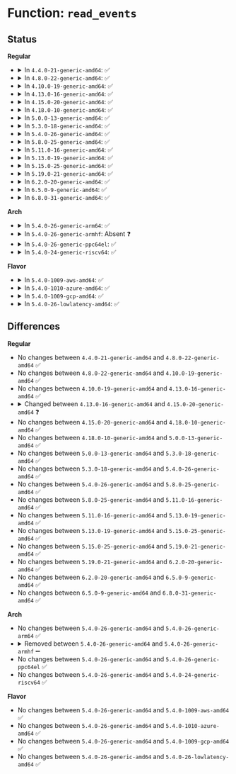 # Function: <code>read_events</code>

## Status
<b>Regular</b>
<ul>
<li>
<details>
<summary>In <code>4.4.0-21-generic-amd64</code>: ✅</summary>

```c
long int read_events(struct kioctx * ctx, long int min_nr, long int nr, struct io_event * event, struct timespec * timeout)
```

```json
{
  "name": "read_events",
  "collision_type": "Unique Static",
  "inline_type": "No",
  "funcs": [
    {
      "addr": 18446744071581318720,
      "name": "read_events",
      "external": false,
      "loc": "fs/aio.c:1260",
      "file": "fs/aio.c",
      "inline": "seen, unknown",
      "caller_inline": [],
      "caller_func": [
        "fs/aio.c:SyS_io_getevents"
      ]
    }
  ],
  "symbols": [
    {
      "addr": 18446744071581318720,
      "name": "read_events",
      "section": ".text",
      "bind": "STB_LOCAL",
      "size": 826
    }
  ]
}
```
</details>
</li>
<li>
<details>
<summary>In <code>4.8.0-22-generic-amd64</code>: ✅</summary>

```c
long int read_events(struct kioctx * ctx, long int min_nr, long int nr, struct io_event * event, struct timespec * timeout)
```

```json
{
  "name": "read_events",
  "collision_type": "Unique Static",
  "inline_type": "No",
  "funcs": [
    {
      "addr": 18446744071581485296,
      "name": "read_events",
      "external": false,
      "loc": "fs/aio.c:1270",
      "file": "fs/aio.c",
      "inline": "seen, unknown",
      "caller_inline": [],
      "caller_func": [
        "fs/aio.c:SyS_io_getevents"
      ]
    }
  ],
  "symbols": [
    {
      "addr": 18446744071581485296,
      "name": "read_events",
      "section": ".text",
      "bind": "STB_LOCAL",
      "size": 826
    }
  ]
}
```
</details>
</li>
<li>
<details>
<summary>In <code>4.10.0-19-generic-amd64</code>: ✅</summary>

```c
long int read_events(struct kioctx * ctx, long int min_nr, long int nr, struct io_event * event, struct timespec * timeout)
```

```json
{
  "name": "read_events",
  "collision_type": "Unique Static",
  "inline_type": "No",
  "funcs": [
    {
      "addr": 18446744071581566368,
      "name": "read_events",
      "external": false,
      "loc": "fs/aio.c:1285",
      "file": "fs/aio.c",
      "inline": "seen, unknown",
      "caller_inline": [],
      "caller_func": [
        "fs/aio.c:compat_SyS_io_getevents"
      ]
    }
  ],
  "symbols": [
    {
      "addr": 18446744071581566368,
      "name": "read_events",
      "section": ".text",
      "bind": "STB_LOCAL",
      "size": 791
    }
  ]
}
```
</details>
</li>
<li>
<details>
<summary>In <code>4.13.0-16-generic-amd64</code>: ✅</summary>

```c
long int read_events(struct kioctx * ctx, long int min_nr, long int nr, struct io_event * event, struct timespec * timeout)
```

```json
{
  "name": "read_events",
  "collision_type": "Unique Static",
  "inline_type": "No",
  "funcs": [
    {
      "addr": 18446744071581622416,
      "name": "read_events",
      "external": false,
      "loc": "fs/aio.c:1290",
      "file": "fs/aio.c",
      "inline": "seen, unknown",
      "caller_inline": [],
      "caller_func": [
        "fs/aio.c:compat_SyS_io_getevents"
      ]
    }
  ],
  "symbols": [
    {
      "addr": 18446744071581622416,
      "name": "read_events",
      "section": ".text",
      "bind": "STB_LOCAL",
      "size": 660
    }
  ]
}
```
</details>
</li>
<li>
<details>
<summary>In <code>4.15.0-20-generic-amd64</code>: ✅</summary>

```c
long int read_events(struct kioctx * ctx, long int min_nr, long int nr, struct io_event * event, ktime_t until)
```

```json
{
  "name": "read_events",
  "collision_type": "Unique Static",
  "inline_type": "No",
  "funcs": [
    {
      "addr": 18446744071581767104,
      "name": "read_events",
      "external": false,
      "loc": "fs/aio.c:1314",
      "file": "fs/aio.c",
      "inline": "seen, unknown",
      "caller_inline": [],
      "caller_func": [
        "fs/aio.c:do_io_getevents"
      ]
    }
  ],
  "symbols": [
    {
      "addr": 18446744071581767104,
      "name": "read_events",
      "section": ".text",
      "bind": "STB_LOCAL",
      "size": 424
    }
  ]
}
```
</details>
</li>
<li>
<details>
<summary>In <code>4.18.0-10-generic-amd64</code>: ✅</summary>

```c
long int read_events(struct kioctx * ctx, long int min_nr, long int nr, struct io_event * event, ktime_t until)
```

```json
{
  "name": "read_events",
  "collision_type": "Unique Static",
  "inline_type": "No",
  "funcs": [
    {
      "addr": 18446744071581934784,
      "name": "read_events",
      "external": false,
      "loc": "fs/aio.c:1238",
      "file": "fs/aio.c",
      "inline": "seen, unknown",
      "caller_inline": [],
      "caller_func": [
        "fs/aio.c:do_io_getevents"
      ]
    }
  ],
  "symbols": [
    {
      "addr": 18446744071581934784,
      "name": "read_events",
      "section": ".text",
      "bind": "STB_LOCAL",
      "size": 393
    }
  ]
}
```
</details>
</li>
<li>
<details>
<summary>In <code>5.0.0-13-generic-amd64</code>: ✅</summary>

```c
long int read_events(struct kioctx * ctx, long int min_nr, long int nr, struct io_event * event, ktime_t until)
```

```json
{
  "name": "read_events",
  "collision_type": "Unique Static",
  "inline_type": "No",
  "funcs": [
    {
      "addr": 18446744071582019264,
      "name": "read_events",
      "external": false,
      "loc": "fs/aio.c:1270",
      "file": "fs/aio.c",
      "inline": "seen, unknown",
      "caller_inline": [],
      "caller_func": [
        "fs/aio.c:do_io_getevents"
      ]
    }
  ],
  "symbols": [
    {
      "addr": 18446744071582019264,
      "name": "read_events",
      "section": ".text",
      "bind": "STB_LOCAL",
      "size": 393
    }
  ]
}
```
</details>
</li>
<li>
<details>
<summary>In <code>5.3.0-18-generic-amd64</code>: ✅</summary>

```c
long int read_events(struct kioctx * ctx, long int min_nr, long int nr, struct io_event * event, ktime_t until)
```

```json
{
  "name": "read_events",
  "collision_type": "Unique Static",
  "inline_type": "No",
  "funcs": [
    {
      "addr": 18446744071582155920,
      "name": "read_events",
      "external": false,
      "loc": "fs/aio.c:1270",
      "file": "fs/aio.c",
      "inline": "seen, unknown",
      "caller_inline": [],
      "caller_func": [
        "fs/aio.c:do_io_getevents"
      ]
    }
  ],
  "symbols": [
    {
      "addr": 18446744071582155920,
      "name": "read_events",
      "section": ".text",
      "bind": "STB_LOCAL",
      "size": 388
    }
  ]
}
```
</details>
</li>
<li>
<details>
<summary>In <code>5.4.0-26-generic-amd64</code>: ✅</summary>

```c
long int read_events(struct kioctx * ctx, long int min_nr, long int nr, struct io_event * event, ktime_t until)
```

```json
{
  "name": "read_events",
  "collision_type": "Unique Static",
  "inline_type": "No",
  "funcs": [
    {
      "addr": 18446744071582233184,
      "name": "read_events",
      "external": false,
      "loc": "fs/aio.c:1270",
      "file": "fs/aio.c",
      "inline": "seen, unknown",
      "caller_inline": [],
      "caller_func": [
        "fs/aio.c:do_io_getevents"
      ]
    }
  ],
  "symbols": [
    {
      "addr": 18446744071582233184,
      "name": "read_events",
      "section": ".text",
      "bind": "STB_LOCAL",
      "size": 362
    }
  ]
}
```
</details>
</li>
<li>
<details>
<summary>In <code>5.8.0-25-generic-amd64</code>: ✅</summary>

```c
long int read_events(struct kioctx * ctx, long int min_nr, long int nr, struct io_event * event, ktime_t until)
```

```json
{
  "name": "read_events",
  "collision_type": "Unique Static",
  "inline_type": "No",
  "funcs": [
    {
      "addr": 18446744071582473248,
      "name": "read_events",
      "external": false,
      "loc": "fs/aio.c:1270",
      "file": "fs/aio.c",
      "inline": "seen, unknown",
      "caller_inline": [],
      "caller_func": [
        "fs/aio.c:do_io_getevents"
      ]
    }
  ],
  "symbols": [
    {
      "addr": 18446744071582473248,
      "name": "read_events",
      "section": ".text",
      "bind": "STB_LOCAL",
      "size": 362
    }
  ]
}
```
</details>
</li>
<li>
<details>
<summary>In <code>5.11.0-16-generic-amd64</code>: ✅</summary>

```c
long int read_events(struct kioctx * ctx, long int min_nr, long int nr, struct io_event * event, ktime_t until)
```

```json
{
  "name": "read_events",
  "collision_type": "Unique Static",
  "inline_type": "No",
  "funcs": [
    {
      "addr": 18446744071582530288,
      "name": "read_events",
      "external": false,
      "loc": "fs/aio.c:1272",
      "file": "fs/aio.c",
      "inline": "seen, unknown",
      "caller_inline": [],
      "caller_func": [
        "fs/aio.c:do_io_getevents"
      ]
    }
  ],
  "symbols": [
    {
      "addr": 18446744071582530288,
      "name": "read_events",
      "section": ".text",
      "bind": "STB_LOCAL",
      "size": 362
    }
  ]
}
```
</details>
</li>
<li>
<details>
<summary>In <code>5.13.0-19-generic-amd64</code>: ✅</summary>

```c
long int read_events(struct kioctx * ctx, long int min_nr, long int nr, struct io_event * event, ktime_t until)
```

```json
{
  "name": "read_events",
  "collision_type": "Unique Static",
  "inline_type": "No",
  "funcs": [
    {
      "addr": 18446744071582558320,
      "name": "read_events",
      "external": false,
      "loc": "fs/aio.c:1269",
      "file": "fs/aio.c",
      "inline": "seen, unknown",
      "caller_inline": [],
      "caller_func": [
        "fs/aio.c:do_io_getevents"
      ]
    }
  ],
  "symbols": [
    {
      "addr": 18446744071582558320,
      "name": "read_events",
      "section": ".text",
      "bind": "STB_LOCAL",
      "size": 427
    }
  ]
}
```
</details>
</li>
<li>
<details>
<summary>In <code>5.15.0-25-generic-amd64</code>: ✅</summary>

```c
long int read_events(struct kioctx * ctx, long int min_nr, long int nr, struct io_event * event, ktime_t until)
```

```json
{
  "name": "read_events",
  "collision_type": "Unique Static",
  "inline_type": "No",
  "funcs": [
    {
      "addr": 18446744071582874496,
      "name": "read_events",
      "external": false,
      "loc": "fs/aio.c:1270",
      "file": "fs/aio.c",
      "inline": "seen, unknown",
      "caller_inline": [],
      "caller_func": [
        "fs/aio.c:do_io_getevents"
      ]
    }
  ],
  "symbols": [
    {
      "addr": 18446744071582874496,
      "name": "read_events",
      "section": ".text",
      "bind": "STB_LOCAL",
      "size": 427
    }
  ]
}
```
</details>
</li>
<li>
<details>
<summary>In <code>5.19.0-21-generic-amd64</code>: ✅</summary>

```c
long int read_events(struct kioctx * ctx, long int min_nr, long int nr, struct io_event * event, ktime_t until)
```

```json
{
  "name": "read_events",
  "collision_type": "Unique Static",
  "inline_type": "No",
  "funcs": [
    {
      "addr": 18446744071583440592,
      "name": "read_events",
      "external": false,
      "loc": "fs/aio.c:1296",
      "file": "fs/aio.c",
      "inline": "seen, unknown",
      "caller_inline": [],
      "caller_func": [
        "fs/aio.c:do_io_getevents"
      ]
    }
  ],
  "symbols": [
    {
      "addr": 18446744071583440592,
      "name": "read_events",
      "section": ".text",
      "bind": "STB_LOCAL",
      "size": 522
    }
  ]
}
```
</details>
</li>
<li>
<details>
<summary>In <code>6.2.0-20-generic-amd64</code>: ✅</summary>

```c
long int read_events(struct kioctx * ctx, long int min_nr, long int nr, struct io_event * event, ktime_t until)
```

```json
{
  "name": "read_events",
  "collision_type": "Unique Static",
  "inline_type": "No",
  "funcs": [
    {
      "addr": 18446744071584030864,
      "name": "read_events",
      "external": false,
      "loc": "fs/aio.c:1297",
      "file": "fs/aio.c",
      "inline": "seen, unknown",
      "caller_inline": [],
      "caller_func": [
        "fs/aio.c:do_io_getevents"
      ]
    }
  ],
  "symbols": [
    {
      "addr": 18446744071584030864,
      "name": "read_events",
      "section": ".text",
      "bind": "STB_LOCAL",
      "size": 522
    }
  ]
}
```
</details>
</li>
<li>
<details>
<summary>In <code>6.5.0-9-generic-amd64</code>: ✅</summary>

```c
long int read_events(struct kioctx * ctx, long int min_nr, long int nr, struct io_event * event, ktime_t until)
```

```json
{
  "name": "read_events",
  "collision_type": "Unique Static",
  "inline_type": "No",
  "funcs": [
    {
      "addr": 18446744071584255184,
      "name": "read_events",
      "external": false,
      "loc": "fs/aio.c:1289",
      "file": "fs/aio.c",
      "inline": "seen, unknown",
      "caller_inline": [],
      "caller_func": [
        "fs/aio.c:do_io_getevents"
      ]
    }
  ],
  "symbols": [
    {
      "addr": 18446744071584255184,
      "name": "read_events",
      "section": ".text",
      "bind": "STB_LOCAL",
      "size": 522
    }
  ]
}
```
</details>
</li>
<li>
<details>
<summary>In <code>6.8.0-31-generic-amd64</code>: ✅</summary>

```c
long int read_events(struct kioctx * ctx, long int min_nr, long int nr, struct io_event * event, ktime_t until)
```

```json
{
  "name": "read_events",
  "collision_type": "Unique Static",
  "inline_type": "No",
  "funcs": [
    {
      "addr": 18446744071584468496,
      "name": "read_events",
      "external": false,
      "loc": "fs/aio.c:1318",
      "file": "fs/aio.c",
      "inline": "seen, unknown",
      "caller_inline": [],
      "caller_func": [
        "fs/aio.c:do_io_getevents"
      ]
    }
  ],
  "symbols": [
    {
      "addr": 18446744071584468496,
      "name": "read_events",
      "section": ".text",
      "bind": "STB_LOCAL",
      "size": 527
    }
  ]
}
```
</details>
</li>
</ul>
<b>Arch</b>
<ul>
<li>
<details>
<summary>In <code>5.4.0-26-generic-arm64</code>: ✅</summary>

```c
long int read_events(struct kioctx * ctx, long int min_nr, long int nr, struct io_event * event, ktime_t until)
```

```json
{
  "name": "read_events",
  "collision_type": "Unique Static",
  "inline_type": "No",
  "funcs": [
    {
      "addr": 18446603336493808752,
      "name": "read_events",
      "external": false,
      "loc": "fs/aio.c:1270",
      "file": "fs/aio.c",
      "inline": "seen, unknown",
      "caller_inline": [],
      "caller_func": [
        "fs/aio.c:do_io_getevents"
      ]
    }
  ],
  "symbols": [
    {
      "addr": 18446603336493808752,
      "name": "read_events",
      "section": ".text",
      "bind": "STB_LOCAL",
      "size": 356
    }
  ]
}
```
</details>
</li>
<li>
<details>
<summary>In <code>5.4.0-26-generic-armhf</code>: Absent ❓</summary>

```json
{
  "name": "read_events",
  "collision_type": "Unique Static",
  "inline_type": "Full",
  "funcs": [
    {
      "addr": 3227318972,
      "name": "read_events",
      "external": false,
      "loc": "fs/aio.c:1270",
      "file": "fs/aio.c",
      "inline": "not declared, inlined",
      "caller_inline": [
        "fs/aio.c:do_io_getevents"
      ],
      "caller_func": []
    }
  ],
  "symbols": []
}
```
</details>
</li>
<li>
<details>
<summary>In <code>5.4.0-26-generic-ppc64el</code>: ✅</summary>

```c
long int read_events(struct kioctx * ctx, long int min_nr, long int nr, struct io_event * event, ktime_t until)
```

```json
{
  "name": "read_events",
  "collision_type": "Unique Static",
  "inline_type": "No",
  "funcs": [
    {
      "addr": 13835058055287420160,
      "name": "read_events",
      "external": false,
      "loc": "fs/aio.c:1270",
      "file": "fs/aio.c",
      "inline": "seen, unknown",
      "caller_inline": [],
      "caller_func": [
        "fs/aio.c:do_io_getevents"
      ]
    }
  ],
  "symbols": [
    {
      "addr": 13835058055287420160,
      "name": "read_events",
      "section": ".text",
      "bind": "STB_LOCAL",
      "size": 468
    }
  ]
}
```
</details>
</li>
<li>
<details>
<summary>In <code>5.4.0-24-generic-riscv64</code>: ✅</summary>

```c
long int read_events(struct kioctx * ctx, long int min_nr, long int nr, struct io_event * event, ktime_t until)
```

```json
{
  "name": "read_events",
  "collision_type": "Unique Static",
  "inline_type": "No",
  "funcs": [
    {
      "addr": 18446743936273389878,
      "name": "read_events",
      "external": false,
      "loc": "fs/aio.c:1270",
      "file": "fs/aio.c",
      "inline": "seen, unknown",
      "caller_inline": [],
      "caller_func": [
        "fs/aio.c:do_io_getevents"
      ]
    }
  ],
  "symbols": [
    {
      "addr": 18446743936273389878,
      "name": "read_events",
      "section": ".text",
      "bind": "STB_LOCAL",
      "size": 272
    }
  ]
}
```
</details>
</li>
</ul>
<b>Flavor</b>
<ul>
<li>
<details>
<summary>In <code>5.4.0-1009-aws-amd64</code>: ✅</summary>

```c
long int read_events(struct kioctx * ctx, long int min_nr, long int nr, struct io_event * event, ktime_t until)
```

```json
{
  "name": "read_events",
  "collision_type": "Unique Static",
  "inline_type": "No",
  "funcs": [
    {
      "addr": 18446744071582201920,
      "name": "read_events",
      "external": false,
      "loc": "fs/aio.c:1270",
      "file": "fs/aio.c",
      "inline": "seen, unknown",
      "caller_inline": [],
      "caller_func": [
        "fs/aio.c:do_io_getevents"
      ]
    }
  ],
  "symbols": [
    {
      "addr": 18446744071582201920,
      "name": "read_events",
      "section": ".text",
      "bind": "STB_LOCAL",
      "size": 362
    }
  ]
}
```
</details>
</li>
<li>
<details>
<summary>In <code>5.4.0-1010-azure-amd64</code>: ✅</summary>

```c
long int read_events(struct kioctx * ctx, long int min_nr, long int nr, struct io_event * event, ktime_t until)
```

```json
{
  "name": "read_events",
  "collision_type": "Unique Static",
  "inline_type": "No",
  "funcs": [
    {
      "addr": 18446744071582139568,
      "name": "read_events",
      "external": false,
      "loc": "fs/aio.c:1270",
      "file": "fs/aio.c",
      "inline": "seen, unknown",
      "caller_inline": [],
      "caller_func": [
        "fs/aio.c:do_io_getevents"
      ]
    }
  ],
  "symbols": [
    {
      "addr": 18446744071582139568,
      "name": "read_events",
      "section": ".text",
      "bind": "STB_LOCAL",
      "size": 362
    }
  ]
}
```
</details>
</li>
<li>
<details>
<summary>In <code>5.4.0-1009-gcp-amd64</code>: ✅</summary>

```c
long int read_events(struct kioctx * ctx, long int min_nr, long int nr, struct io_event * event, ktime_t until)
```

```json
{
  "name": "read_events",
  "collision_type": "Unique Static",
  "inline_type": "No",
  "funcs": [
    {
      "addr": 18446744071582192400,
      "name": "read_events",
      "external": false,
      "loc": "fs/aio.c:1270",
      "file": "fs/aio.c",
      "inline": "seen, unknown",
      "caller_inline": [],
      "caller_func": [
        "fs/aio.c:do_io_getevents"
      ]
    }
  ],
  "symbols": [
    {
      "addr": 18446744071582192400,
      "name": "read_events",
      "section": ".text",
      "bind": "STB_LOCAL",
      "size": 362
    }
  ]
}
```
</details>
</li>
<li>
<details>
<summary>In <code>5.4.0-26-lowlatency-amd64</code>: ✅</summary>

```c
long int read_events(struct kioctx * ctx, long int min_nr, long int nr, struct io_event * event, ktime_t until)
```

```json
{
  "name": "read_events",
  "collision_type": "Unique Static",
  "inline_type": "No",
  "funcs": [
    {
      "addr": 18446744071582269200,
      "name": "read_events",
      "external": false,
      "loc": "fs/aio.c:1270",
      "file": "fs/aio.c",
      "inline": "seen, unknown",
      "caller_inline": [],
      "caller_func": [
        "fs/aio.c:do_io_getevents"
      ]
    }
  ],
  "symbols": [
    {
      "addr": 18446744071582269200,
      "name": "read_events",
      "section": ".text",
      "bind": "STB_LOCAL",
      "size": 345
    }
  ]
}
```
</details>
</li>
</ul>

## Differences
<b>Regular</b>
<ul>
<li>
No changes between <code>4.4.0-21-generic-amd64</code> and <code>4.8.0-22-generic-amd64</code> ✅
</li>
<li>
No changes between <code>4.8.0-22-generic-amd64</code> and <code>4.10.0-19-generic-amd64</code> ✅
</li>
<li>
No changes between <code>4.10.0-19-generic-amd64</code> and <code>4.13.0-16-generic-amd64</code> ✅
</li>
<li>
<details>
<summary>Changed between <code>4.13.0-16-generic-amd64</code> and <code>4.15.0-20-generic-amd64</code> ❓</summary>
<ul>
<li>
<b>Param added. </b>
<code>ktime_t until</code>
</li>
<li>
<b>Param removed. </b>
<code>struct timespec * timeout</code>
</li>
</ul>
</details>
</li>
<li>
No changes between <code>4.15.0-20-generic-amd64</code> and <code>4.18.0-10-generic-amd64</code> ✅
</li>
<li>
No changes between <code>4.18.0-10-generic-amd64</code> and <code>5.0.0-13-generic-amd64</code> ✅
</li>
<li>
No changes between <code>5.0.0-13-generic-amd64</code> and <code>5.3.0-18-generic-amd64</code> ✅
</li>
<li>
No changes between <code>5.3.0-18-generic-amd64</code> and <code>5.4.0-26-generic-amd64</code> ✅
</li>
<li>
No changes between <code>5.4.0-26-generic-amd64</code> and <code>5.8.0-25-generic-amd64</code> ✅
</li>
<li>
No changes between <code>5.8.0-25-generic-amd64</code> and <code>5.11.0-16-generic-amd64</code> ✅
</li>
<li>
No changes between <code>5.11.0-16-generic-amd64</code> and <code>5.13.0-19-generic-amd64</code> ✅
</li>
<li>
No changes between <code>5.13.0-19-generic-amd64</code> and <code>5.15.0-25-generic-amd64</code> ✅
</li>
<li>
No changes between <code>5.15.0-25-generic-amd64</code> and <code>5.19.0-21-generic-amd64</code> ✅
</li>
<li>
No changes between <code>5.19.0-21-generic-amd64</code> and <code>6.2.0-20-generic-amd64</code> ✅
</li>
<li>
No changes between <code>6.2.0-20-generic-amd64</code> and <code>6.5.0-9-generic-amd64</code> ✅
</li>
<li>
No changes between <code>6.5.0-9-generic-amd64</code> and <code>6.8.0-31-generic-amd64</code> ✅
</li>
</ul>
<b>Arch</b>
<ul>
<li>
No changes between <code>5.4.0-26-generic-amd64</code> and <code>5.4.0-26-generic-arm64</code> ✅
</li>
<li>
<details>
<summary>Removed between <code>5.4.0-26-generic-amd64</code> and <code>5.4.0-26-generic-armhf</code> ➖</summary>

```c
long int read_events(struct kioctx * ctx, long int min_nr, long int nr, struct io_event * event, ktime_t until)
```
</details>
</li>
<li>
No changes between <code>5.4.0-26-generic-amd64</code> and <code>5.4.0-26-generic-ppc64el</code> ✅
</li>
<li>
No changes between <code>5.4.0-26-generic-amd64</code> and <code>5.4.0-24-generic-riscv64</code> ✅
</li>
</ul>
<b>Flavor</b>
<ul>
<li>
No changes between <code>5.4.0-26-generic-amd64</code> and <code>5.4.0-1009-aws-amd64</code> ✅
</li>
<li>
No changes between <code>5.4.0-26-generic-amd64</code> and <code>5.4.0-1010-azure-amd64</code> ✅
</li>
<li>
No changes between <code>5.4.0-26-generic-amd64</code> and <code>5.4.0-1009-gcp-amd64</code> ✅
</li>
<li>
No changes between <code>5.4.0-26-generic-amd64</code> and <code>5.4.0-26-lowlatency-amd64</code> ✅
</li>
</ul>
